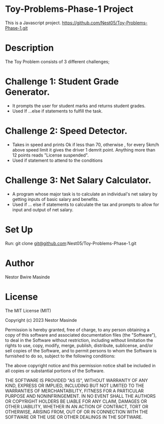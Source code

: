# Toy-Problems-Phase-1 Project
This is a Javascript project.
https://github.com/Nest05/Toy-Problems-Phase-1.git


# Description
The Toy Problem consists of 3 different challenges;
# Challenge 1: Student Grade Generator.
- It prompts the user for student marks and returns student grades.
- Used If ...else if statements to fulfill the task.

# Challenge 2: Speed Detector.
- Takes in speed and prints Ok if less than 70, otherwise , for every 5km/h above speed limit it gives the driver 1 demrit point. Anything more than 12 points reads "License suspended".
- Used if statement to attend to the conditions

# Challenge 3: Net Salary Calculator.
- A program whose major task is to calculate an individual's net salary by getting inputs of basic salary and benefits.
- Used if ... else if statements to calculate the tax and prompts to allow for input and output of net salary.


# Set Up
Run:
git clone git@github.com:Nest05/Toy-Problems-Phase-1.git


# Author
Nestor Bwire Masinde


# License
 The MIT License (MIT)

Copyright (c) 2023 Nestor Masinde

Permission is hereby granted, free of charge, to any person obtaining a copy of this software and associated documentation files (the "Software"), to deal in the Software without restriction, including without limitation the rights to use, copy, modify, merge, publish, distribute, sublicense, and/or sell copies of the Software, and to permit persons to whom the Software is furnished to do so, subject to the following conditions:

The above copyright notice and this permission notice shall be included in all copies or substantial portions of the Software.

THE SOFTWARE IS PROVIDED "AS IS", WITHOUT WARRANTY OF ANY KIND, EXPRESS OR IMPLIED, INCLUDING BUT NOT LIMITED TO THE WARRANTIES OF MERCHANTABILITY, FITNESS FOR A PARTICULAR PURPOSE AND NONINFRINGEMENT. IN NO EVENT SHALL THE AUTHORS OR COPYRIGHT HOLDERS BE LIABLE FOR ANY CLAIM, DAMAGES OR OTHER LIABILITY, WHETHER IN AN ACTION OF CONTRACT, TORT OR OTHERWISE, ARISING FROM, OUT OF OR IN CONNECTION WITH THE SOFTWARE OR THE USE OR OTHER DEALINGS IN THE SOFTWARE.